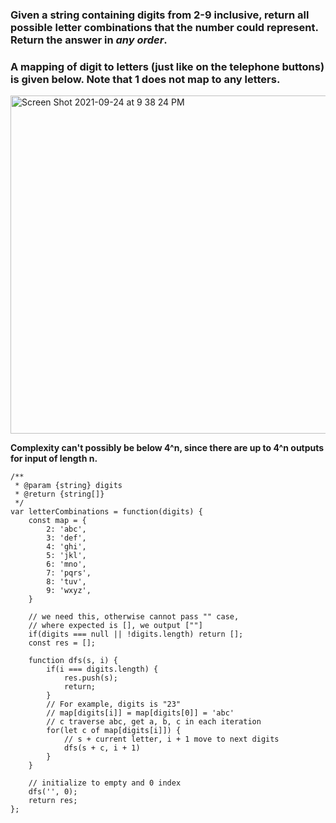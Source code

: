 ### Given a string containing digits from 2-9 inclusive, return all possible letter combinations that the number could represent. Return the answer in _any order_.

### A mapping of digit to letters (just like on the telephone buttons) is given below. Note that 1 does not map to any letters.

<img width="541" alt="Screen Shot 2021-09-24 at 9 38 24 PM" src="https://user-images.githubusercontent.com/37787994/134758302-714ba1dd-6ef1-4c91-8e03-eeef2a2a76c0.png">


**Complexity can't possibly be below 4^n, since there are up to 4^n outputs for input of length n.**

```JS
/**
 * @param {string} digits
 * @return {string[]}
 */
var letterCombinations = function(digits) {
    const map = {
        2: 'abc',
        3: 'def',
        4: 'ghi',
        5: 'jkl', 
        6: 'mno',
        7: 'pqrs',
        8: 'tuv',
        9: 'wxyz',
    }
    
    // we need this, otherwise cannot pass "" case,
    // where expected is [], we output [""]
    if(digits === null || !digits.length) return [];
    const res = [];
    
    function dfs(s, i) {
        if(i === digits.length) {
            res.push(s);
            return;
        }
        // For example, digits is "23"
        // map[digits[i]] = map[digits[0]] = 'abc'
        // c traverse abc, get a, b, c in each iteration
        for(let c of map[digits[i]]) {
            // s + current letter, i + 1 move to next digits
            dfs(s + c, i + 1)
        }
    }
    
    // initialize to empty and 0 index
    dfs('', 0);
    return res;
};
```
